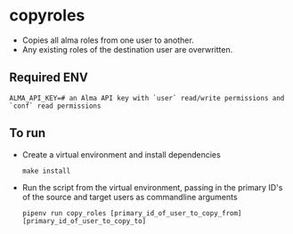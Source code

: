 # copyroles

- Copies all alma roles from one user to another.
- Any existing roles of the destination user are overwritten.

## Required ENV
```shell
ALMA_API_KEY=# an Alma API key with `user` read/write permissions and `conf` read permissions
```
## To run

- Create a virtual environment and install dependencies
    
    `make install`

- Run the script from the virtual environment, passing in the primary ID's of the source and target users as commandline arguments

    `pipenv run copy_roles [primary_id_of_user_to_copy_from] [primary_id_of_user_to_copy_to]`
